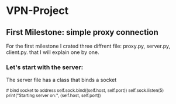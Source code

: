 # VPN-Project

## First Milestone: simple proxy connection

For the first milestone I crated three diffrent file: proxy.py, server.py, client.py. that I will explain one by one.

### Let's start with the server: 

The server file has a class that binds a socket

<sup>
# bind socket to address 
  self.sock.bind((self.host, self.port))
  self.sock.listen(5)
  print("Starting server on:", (self.host, self.port))
</sup>

